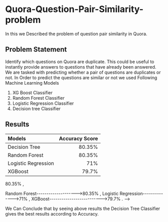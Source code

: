 # Quora-Question-Pair-Similarity-problem
In this we Described the problem of question pair similarity in Quora.
## Problem Statement
  Identify which questions on Quora are duplicate. This could be useful to instantly provide answers to questions that have already been answered. 
  We are tasked with predicting whether a pair of questions are duplicates or not.
In Order to predict the questions are similar or not we used Following Machine Learning Models 
  1. XG Boost Classifier
  2. Random Forest Classifier
  3. Logistic Regression Classifier
  4. Decision tree Classifier
## Results

| Models       |    Accuracy Score |
| :----------- |  ---------------: |
|Decision Tree |  80.35%           |
|Random Forest |  80.35%           |
|Logistic Regression |  71%           |
|XGBoost |  79.7%            |

                               
<!-- **Models**                         **Accuracy Score**
Decision Tree-------------------->80.35% ,
Random Forest-------------------->80.35% ,
Logistic Regression-------------->71% ,
XGBoost-------------------------->79.7% . -->


We Can Conclude that by seeing above results the Decision Tree Classifier gives the best results according to Accuracy.
